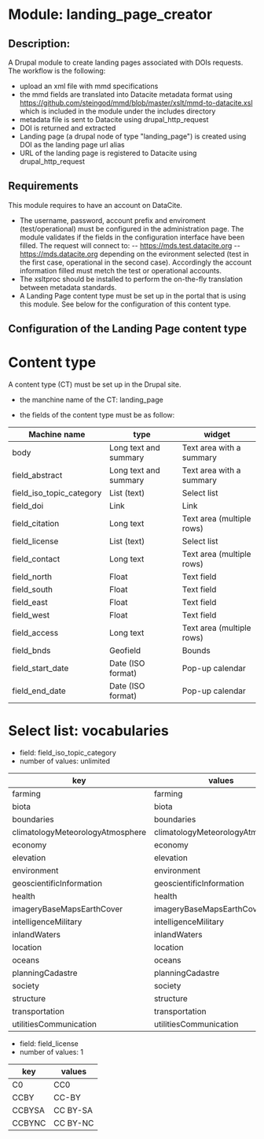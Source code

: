 # Module: landing_page_creator

## Description: 
A Drupal module to create landing pages associated with DOIs requests. 
The workflow is the following: 
- upload an xml file with mmd specifications
- the mmd fields are translated into Datacite metadata format using https://github.com/steingod/mmd/blob/master/xslt/mmd-to-datacite.xsl which is included in the module under the includes directory
- metadata file is sent to Datacite using drupal_http_request
- DOI is returned and extracted
- Landing page (a drupal node of type "landing_page") is created using DOI as the landing page url alias
- URL of the landing page is registered to Datacite using drupal_http_request

## Requirements
This module requires to have an account on DataCite. 
- The username, password, account prefix and enviroment (test/operational) must be configured in the administration page. The module validates if the fields in the configuration interface have been filled. The request will connect to:
-- https://mds.test.datacite.org
-- https://mds.datacite.org
depending on the evironment selected (test in the first case, operational in the second case). Accordingly the account information filled must metch the test or operational accounts.  
- The xsltproc should be installed to perform the on-the-fly translation between metadata standards.
- A Landing Page content type must be set up in the portal that is using this module. See below for the configuration of this content type.

## Configuration of the Landing Page content type

# Content type

A content type (CT) must be set up in the Drupal site. 
- the manchine name of the CT: landing_page

- the fields of the content type must be as follow:

|Machine name| type | widget |
|---         |---   |---     |
|body                    |Long text and summary |Text area with a summary  |
|field_abstract          |Long text and summary |Text area with a summary  |
|field_iso_topic_category|List (text)           |Select list               |
|field_doi               |Link                  |Link                      |
|field_citation          |Long text             |Text area (multiple rows) |
|field_license           |List (text)           |Select list               |
|field_contact           |Long text             |Text area (multiple rows) |
|field_north             |Float                 |Text field                |
|field_south             |Float                 |Text field                |
|field_east              |Float                 |Text field                |
|field_west              |Float                 |Text field                |
|field_access            |Long text             |Text area (multiple rows) |
|field_bnds              |Geofield              |Bounds                    |
|field_start_date        |Date (ISO format)     |Pop-up calendar           |
|field_end_date          |Date (ISO format)     |Pop-up calendar           |


# Select list: vocabularies

- field: field_iso_topic_category
- number of values: unlimited

| key | values 
| --- | --- 
|farming| farming
|biota|biota
|boundaries|boundaries
|climatologyMeteorologyAtmosphere|climatologyMeteorologyAtmosphere
|economy|economy
|elevation|elevation
|environment|environment
|geoscientificInformation|geoscientificInformation
|health |health
|imageryBaseMapsEarthCover|imageryBaseMapsEarthCover
|intelligenceMilitary|intelligenceMilitary
|inlandWaters|inlandWaters
|location|location
|oceans|oceans
|planningCadastre|planningCadastre
|society|society
|structure|structure
|transportation|transportation
|utilitiesCommunication|utilitiesCommunication 


- field: field_license
- number of values: 1

| key | values 
| --- | --- 
|C0|<span class="license-name">CC0</span><a href="https://creativecommons.org/share-your-work/public-domain/cc0/"></a>
|CCBY|<span class="license-name">CC-BY</span><a href="https://creativecommons.org/licenses/by/4.0/"></a>
|CCBYSA|<span id="license-name">CC BY-SA</span><a href="https://creativecommons.org/licenses/by-sa/3.0/"></a>
|CCBYNC|<span id="license-name">CC BY-NC</span><a href="https://creativecommons.org/licenses/by-nc/4.0/"></a>

